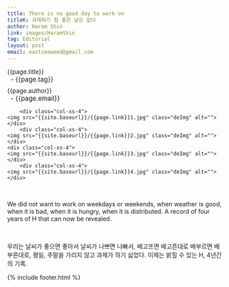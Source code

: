 ```yaml
---
title: There is no good day to work on
titleK: 과제하기 참 좋은 날은 없다
author: Haram Shin
link: images/HaramShin
tag: Editorial
layout: post
email: eastseaweed@gmail.com
---	
```


<div class="container">

<div class="deDep">
{{page.title}}<br>
<p style="font-size:15px; margin:0px; padding:0px 0px 0px 8px; margin:0px 0px 8px 0px;">- {{page.tag}}</p>
{{page.author}}<br>
<p style="font-size:15px; margin:0px; padding:0px 0px 0px 8px;">- {{page.email}}</p>
</div>


<div class="row" class="imgcolor">
	
		<div class="col-xs-4">
	<img src="{{site.baseurl}}/{{page.link}}1.jpg" class="deImg" alt=""></div>
		<div class="col-xs-4">
	<img src="{{site.baseurl}}/{{page.link}}2.jpg" class="deImg" alt=""></div>
	<div class="col-xs-4">
	<img src="{{site.baseurl}}/{{page.link}}3.jpg" class="deImg" alt=""></div>
		<div class="col-xs-4">
	<img src="{{site.baseurl}}/{{page.link}}4.jpg" class="deImg" alt=""></div>
	
</div>
<br>

<div class="det lato">



We did not want to work on weekdays or weekends, when weather is good, when it is bad, when it is hungry, when it is distributed. A record of four years of H that can now be revealed.



</div>

<br>

<div class="noto">

우리는 날씨가 좋으면 좋아서 날씨가 나쁘면 나빠서, 배고프면 배고픈대로 배부르면 배부른대로, 평일, 주말을 가리지 않고 과제가 하기 싫었다. 이제는 밝힐 수 있는 H,
4년간의 기록.


</div>
{% include footer.html %} 